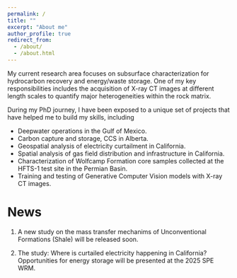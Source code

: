 ```yaml
---
permalink: /
title: ""
excerpt: "About me"
author_profile: true
redirect_from: 
  - /about/
  - /about.html
---
```


My current research area focuses on subsurface characterization for hydrocarbon recovery and energy/waste storage. One of my key responsibilities includes the acquisition of X-ray CT images at different length scales to quantify major heterogeneities within the rock matrix. 

During my PhD journey, I have been exposed to a unique set of projects that have helped me to build my skills, including  

- Deepwater operations in the Gulf of Mexico.  
- Carbon capture and storage, CCS in Alberta. 
- Geospatial analysis of electricity curtailment in California.
- Spatial analysis of gas field distribution and infrastructure in California.
- Characterization of Wolfcamp Formation core samples collected at the HFTS-1 test site in the Permian Basin.
- Training and testing of Generative Computer Vision models with X-ray CT images.  

News
======
1. A new study on the mass transfer mechanims of Unconventional Formations (Shale) will be released soon.
   
2. The study: Where is curtailed electricity happening in California? Opportunities for energy storage  will be presented at the 2025 SPE WRM.


